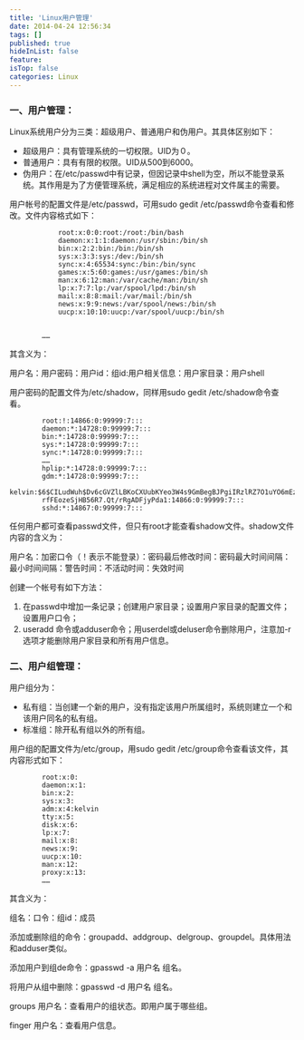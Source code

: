 ```yaml
---
title: 'Linux用户管理'
date: 2014-04-24 12:56:34
tags: []
published: true
hideInList: false
feature: 
isTop: false
categories: Linux
---
```


### **一、用户管理：**

Linux系统用户分为三类：超级用户、普通用户和伪用户。其具体区别如下：

*   超级用户：具有管理系统的一切权限。UID为０。
*   普通用户：具有有限的权限。UID从500到6000。
*   伪用户：在/etc/passwd中有记录，但因记录中shell为空，所以不能登录系统。其作用是为了方便管理系统，满足相应的系统进程对文件属主的需要。

用户帐号的配置文件是/etc/passwd，可用sudo gedit /etc/passwd命令查看和修改。文件内容格式如下：
```
            root:x:0:0:root:/root:/bin/bash
            daemon:x:1:1:daemon:/usr/sbin:/bin/sh
            bin:x:2:2:bin:/bin:/bin/sh
            sys:x:3:3:sys:/dev:/bin/sh
            sync:x:4:65534:sync:/bin:/bin/sync
            games:x:5:60:games:/usr/games:/bin/sh
            man:x:6:12:man:/var/cache/man:/bin/sh
            lp:x:7:7:lp:/var/spool/lpd:/bin/sh
            mail:x:8:8:mail:/var/mail:/bin/sh
            news:x:9:9:news:/var/spool/news:/bin/sh
            uucp:x:10:10:uucp:/var/spool/uucp:/bin/sh
    

        ……
```

其含义为：

用户名：用户密码：用户id：组id:用户相关信息：用户家目录：用户shell

用户密码的配置文件为/etc/shadow，同样用sudo gedit /etc/shadow命令查看。
```
        root:!:14866:0:99999:7:::
        daemon:*:14728:0:99999:7:::
        bin:*:14728:0:99999:7:::
        sys:*:14728:0:99999:7:::
        sync:*:14728:0:99999:7:::
        ……
        hplip:*:14728:0:99999:7:::
        gdm:*:14728:0:99999:7:::
        kelvin:$6$CILudWuh$Dv6cGVZlLBKoCXUubKYeo3W4s9GmBegBJPgiIRzlRZ7O1uYO6mEzLtv
        rfFEozeSjHB56R7.Qt/rRgADFjyPda1:14866:0:99999:7:::
        sshd:*:14867:0:99999:7:::
```    

任何用户都可查看passwd文件，但只有root才能查看shadow文件。shadow文件内容的含义为：

用户名：加密口令（！表示不能登录）：密码最后修改时间：密码最大时间间隔：最小时间间隔：警告时间：不活动时间：失效时间

创建一个帐号有如下方法：

1.  在passwd中增加一条记录；创建用户家目录；设置用户家目录的配置文件；设置用户口令；
2.  useradd 命令或adduser命令；用userdel或deluser命令删除用户，注意加-r选项才能删除用户家目录和所有用户信息。

### **二、用户组管理：**

用户组分为：

*   私有组：当创建一个新的用户，没有指定该用户所属组时，系统则建立一个和该用户同名的私有组。
*   标准组：除开私有组以外的所有组。

用户组的配置文件为/etc/group，用sudo gedit /etc/group命令查看该文件，其内容形式如下：
```
        root:x:0:
        daemon:x:1:
        bin:x:2:
        sys:x:3:
        adm:x:4:kelvin
        tty:x:5:
        disk:x:6:
        lp:x:7:
        mail:x:8:
        news:x:9:
        uucp:x:10:
        man:x:12:
        proxy:x:13:
        ……
```    

其含义为：

组名：口令：组id：成员

添加或删除组的命令：groupadd、addgroup、delgroup、groupdel。具体用法和adduser类似。

添加用户到组de命令：gpasswd -a 用户名 组名。

将用户从组中删除：gpasswd -d 用户名 组名。

groups 用户名：查看用户的组状态。即用户属于哪些组。

finger 用户名：查看用户信息。